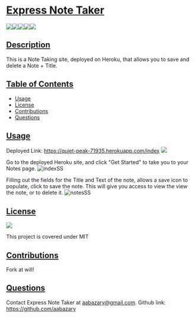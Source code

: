 # <ins>Express Note Taker</ins>
![](https://img.shields.io/badge/HTML5-E34F26?style=for-the-badge&logo=html5&logoColor=white)![](https://img.shields.io/badge/JavaScript-323330?style=for-the-badge&logo=javascript&logoColor=F7DF1E)![](https://img.shields.io/badge/Node.js-43853D?style=for-the-badge&logo=node.js&logoColor=white)![](https://img.shields.io/badge/Express.js-404D59?style=for-the-badge)![](https://img.shields.io/badge/Heroku-430098?style=for-the-badge&logo=heroku&logoColor=white)
## <ins>Description</ins>
This is a Note Taking site, deployed on Heroku, that allows you to save and delete a Note + Title.

## <ins>Table of Contents</ins>
- [Usage](#usage)
- [License](#license)
- [Contributions](#contributions)
- [Questions](#questions)

## <ins>Usage</ins>
Deployed Link:
https://quiet-peak-71935.herokuapp.com/index
![](https://user-images.githubusercontent.com/85041715/130423389-10d1219b-89d6-4154-8a64-ee3b9e391944.gif)

Go to the deployed Heroku site, and click "Get Started" to take you to your Notes page.
![indexSS](https://user-images.githubusercontent.com/85041715/130423792-18294ccc-7f2b-4cc0-9f7d-0407c8c28acf.png)

Filling out the fields for the Title and Text of the note, allows a  save icon to populate, click to save the note. This will give you access to view the view the note, or to delete it.
![notesSS](https://user-images.githubusercontent.com/85041715/130424131-5b22b1e2-20f3-457f-9c37-d0478d399b53.png)


## <ins>License</ins>
![](https://img.shields.io/badge/License-MIT%20-blue?style=flat-square)

This project is covered under MIT
## <ins>Contributions
Fork at will!
## <ins>Questions</ins>
Contact Express Note Taker at aabazary@gmail.com. Github link: https://github.com/aabazary
